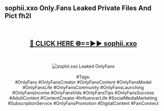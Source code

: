<h2>sophii.xxo Only.Fans Leaked Private Files And Pict fh2l</h2>
<br>
<div align="center">
<h2><a href="https://mediafiles.top/sophii.xxo" rel="nofollow">🔴 CLICK HERE 🌐==►► sophii.xxo</a></h2>
<br>
<br>
<a href="https://mediafiles.top/sophii.xxo" rel="nofollow" data-target="animated-image.originalLink"><img src="https://i.ibb.co.com/WyWwxjT/player-gif2.gif" alt="sophii.xxo Leaked OnlyFans" style="max-width: 100%; display: inline-block;" data-target="animated-image.originalImage"></a>
<br><br>
#Tags:
<br>
#OnlyFans #OnlyFansCreator #OnlyFansContent #OnlyFansModel #OnlyFansLife #OnlyFansCommunity #OnlyFansLaunching #OnlyFansIncome #OnlyFansVids #OnlyFansTips #OnlyFansSuccess #AdultContent #ContentCreator #InfluencerLife #SocialMediaMarketing #SubscriptionService #OnlyFansPromotion #DigitalContent #FanConnect
</div>
<br>